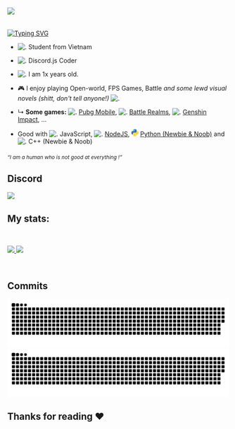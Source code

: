 #
<div>
<img src="https://media.discordapp.net/attachments/1081267839647875122/1082354399403331644/photo_2023-03-05_02-50-20.png?width=1024&height=166" width="800" />
<br/>
<br/>

[![Typing SVG](https://readme-typing-svg.herokuapp.com?font=Fira+Code&pause=1000&color=36FF00&width=435&lines=Hi+there!%F0%9F%91%8B+I'm+Fuyuko;Welcome+to+my+profile+%3AD;Contact++on+Discord%3A+%40FuyukoUxU%233145;Contact+on+Telegram%3A+%40FuyukoUxU)](https://git.io/typing-svg)

- <img src="https://cdn.discordapp.com/attachments/820557032016969751/952436539118456882/flag-vietnam_1f1fb-1f1f3.png" alt="." width="16" height="16"/> Student from Vietnam  
- <img src="https://cdn.discordapp.com/emojis/952436840730861638.png" alt="." width="16" height="16"/> Discord.js Coder
- <img src="https://cdn.discordapp.com/emojis/912296822939193374.gif" alt="."  width="16" height="16" /> I am 1x years old.
- 🎮 I enjoy playing Open-world, FPS Games, Battle *and some lewd visual novels (shitt, don't tell anyone!)* <img src="https://cdn.discordapp.com/emojis/941332005352792174.png?size=20" alt="."/>
- ↳ **Some games:** <img src="https://www.pubgmobile.com/common/images/icon_logo.jpg" alt="." width="16" height="16"/> [Pubg Mobile](https://www.pubgmobile.com/), <img src="https://images-wixmp-ed30a86b8c4ca887773594c2.wixmp.com/f/5d2528eb-8470-4a54-8120-34cfbdab34d2/de4er3b-f8abdfc7-268e-4a0a-ab15-102517e43aa3.png/v1/fill/w_1280,h_1286,strp/battle_realms_logo_by_etonasiote_de4er3b-fullview.png?token=eyJ0eXAiOiJKV1QiLCJhbGciOiJIUzI1NiJ9.eyJzdWIiOiJ1cm46YXBwOjdlMGQxODg5ODIyNjQzNzNhNWYwZDQxNWVhMGQyNmUwIiwiaXNzIjoidXJuOmFwcDo3ZTBkMTg4OTgyMjY0MzczYTVmMGQ0MTVlYTBkMjZlMCIsIm9iaiI6W1t7ImhlaWdodCI6Ijw9MTI4NiIsInBhdGgiOiJcL2ZcLzVkMjUyOGViLTg0NzAtNGE1NC04MTIwLTM0Y2ZiZGFiMzRkMlwvZGU0ZXIzYi1mOGFiZGZjNy0yNjhlLTRhMGEtYWIxNS0xMDI1MTdlNDNhYTMucG5nIiwid2lkdGgiOiI8PTEyODAifV1dLCJhdWQiOlsidXJuOnNlcnZpY2U6aW1hZ2Uub3BlcmF0aW9ucyJdfQ.qqORD875fQf3h_NRcHUR3FE4sAOvcFpu3jiv350JkzI" alt="." width="16" height="16"/> [Battle Realms](https://store.steampowered.com/app/1025600/Battle_Realms_Zen_Edition/), <img src="https://play-lh.googleusercontent.com/vRd2gg6XmC3TRTM5wZZ8qwEc5LMUROh4whycLuiCSPB40tIxDYLT6V0BdCn486XiKQ0=w240-h480-rw" alt="." width="16" height="16"/> [Genshin Impact](https://genshin.hoyoverse.com/), ...

- Good with <img src="https://cdn.discordapp.com/emojis/620827756653051914.png" alt="." width="16" height="16"/> JavaScript, <img src="https://cdn.discordapp.com/emojis/932559343600156674.png?size=20" alt="." width="16" height="16"/> [NodeJS](https://nodejs.org/), <img src="https://raw.githubusercontent.com/brand-icons/brands/66a515d0afc1bdf9cd308a9ae8d85e1bd23a4d97/icons/color/python.svg" alt="." width="16" height="16"/> [Python (Newbie & Noob)](https://www.python.org/) and <img src="https://cdn.discordapp.com/emojis/952439888337313802.png" alt="." width="16" height="16"/> C++ (Newbie & Noob)


<sub>  *“I am a human who is not good at everything !”* </sub>
</div>

## Discord
<a href="https://discord.com/users/919758767862718535"  align="left">
    <img src="https://lanyard.cnrad.dev/api/919758767862718535?theme=dark&bg=3b0038&borderRadius=15px&animated=true&idleMessage=I%27m%20simple%20person%20and%20I%27m%20just%20here%20for%20fun%20(.%20%E2%9D%9B%20%E1%B4%97%20%E2%9D%9B.)">
  </a>

## My stats:

<br/>
<p align="left">
  <a href="/">
  <img width="49.5%" src="https://github-readme-stats.vercel.app/api?username=FuyukoUxU&theme=dracula&show_icons=true" />
    <img width="49.5%" src="https://github-readme-streak-stats.herokuapp.com/?user=FuyukoUxU&theme=dracula&hide_border=true" />
  </a>
</p>
<br>

## Commits

![github contribution grid snake animation](https://raw.githubusercontent.com/FuyukoUxU/FuyukoUxU/output/github-contribution-grid-snake-dark.svg#gh-dark-mode-only)![github contribution grid snake animation](https://raw.githubusercontent.com/FuyukoUxU/FuyukoUxU/output/github-contribution-grid-snake.svg#gh-light-mode-only)

## Thanks for reading ❤️
